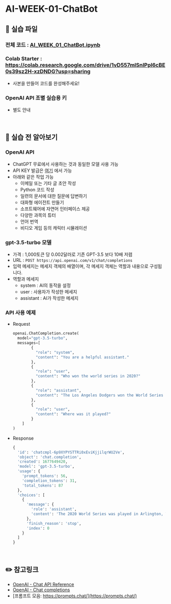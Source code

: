 # AI-WEEK-01-ChatBot

## :page_with_curl: 실습 파일 
### 전체 코드 : [AI_WEEK_01_ChatBot.ipynb](AI_WEEK_01_ChatBot.ipynb)
### Colab Starter : https://colab.research.google.com/drive/1vD557mlSnIPpl6cBE0s39sz2H-xzDNDG?usp=sharing
- 사본을 만들어 코드를 완성해주세요!

### OpenAI API 조별 실습용 키
- 별도 안내

 <br>

## :book: **실습 전 알아보기**  
### OpenAI API
- ChatGPT 무료에서 사용하는 것과 동일한 모델 사용 가능
- API KEY 발급은 [여기](https://platform.openai.com/account/api-keys) 에서 가능
- 아래와 같은 작업 가능
  - 이메일 또는 기타 글 초안 작성
  - Python 코드 작성
  - 일련의 문서에 대한 질문에 답변하기
  - 대화형 에이전트 만들기
  - 소프트웨어에 자연어 인터페이스 제공
  - 다양한 과목의 튜터
  - 언어 번역
  - 비디오 게임 등의 캐릭터 시뮬레이션


### gpt-3.5-turbo 모델
- 가격 : 1,000토큰 당 0.002달러로 기존 GPT-3.5 보다 10배 저렴
- URL : ```POST https://api.openai.com/v1/chat/completions``` 
- 입력 메세지는 메세지 객체의 배열이며, 각 메세지 객체는 역할과 내용으로 구성됩니다.
- 역할과 메세지
  - system : AI의 동작을 설정
  - user : 사용자가 작성한 메세지
  - assistant : AI가 작성한 메세지


### API 사용 예제
- Request
  ```python
  openai.ChatCompletion.create(
    model="gpt-3.5-turbo",
    messages=[
          {
            "role": "system", 
            "content": "You are a helpful assistant."
          },
          {
            "role": "user", 
            "content": "Who won the world series in 2020?"
          },
          {
            "role": "assistant", 
            "content": "The Los Angeles Dodgers won the World Series in 2020."
          },
          {
            "role": "user", 
            "content": "Where was it played?"
          }
      ]
  )
  ```
- Response
  ```python
  {
    'id': 'chatcmpl-6p9XYPYSTTRi0xEviKjjilqrWU2Ve',
    'object': 'chat.completion',
    'created': 1677649420,
    'model': 'gpt-3.5-turbo',
    'usage': {
      'prompt_tokens': 56, 
      'completion_tokens': 31, 
      'total_tokens': 87
    },
    'choices': [
      {
        'message': {
          'role': 'assistant',
          'content': 'The 2020 World Series was played in Arlington, Texas at the Globe Life Field, which was the new home stadium for the Texas Rangers.'
        },
        'finish_reason': 'stop',
        'index': 0
      }
    ]
  }
  ```


 <br>
 
## :pencil2: **참고링크**
- [OpenAI - Chat API Reference](https://platform.openai.com/docs/api-reference/chat)
- [OpenAI - Chat completions](https://platform.openai.com/docs/guides/chat)
- [프롬프트 모음: https://prompts.chat/](https://prompts.chat/)

